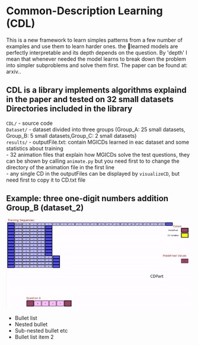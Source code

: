 # Common-Description Learning (CDL)
This is a new framework to learn simples patterns from a few number of examples and use them to learn harder ones. the learned models
are perfectly interpretable and its depth depends on the question. By 'depth' I mean that whenever needed the model learns to break down the problem into simpler subproblems and solve them first.
The paper can be found at: arxiv..   
     
CDL is a library implements algorithms explaind in the paper and tested on 32 small datasets
Directories included in the library
-----------------------------------
`CDL/`   - source code  
`Dataset/`   - dataset divided into three groups (Group_A: 25 small datasets, Group_B: 5 small datasets,Group_C: 2 small datasets)   
`results/`   - outputFile.txt: contain MGICDs learned in eac dataset and some statistics about training   
             - 32 animation files that explain how MGICDs solve the test questions, they can be shown by calling `animate.py` but you                       need first to to change the directory of the animation file in the first line   
             - any single CD in the outputFiles can be displayed by `visualizeCD`, but need first to copy it to CD.txt file 

Example: three one-digit numbers addition Group_B (dataset_2)
---------------------
![example1](GifFiles/Group_b_dataset_2.gif)
* Bullet list
 * Nested bullet
  * Sub-nested bullet etc
* Bullet list item 2
